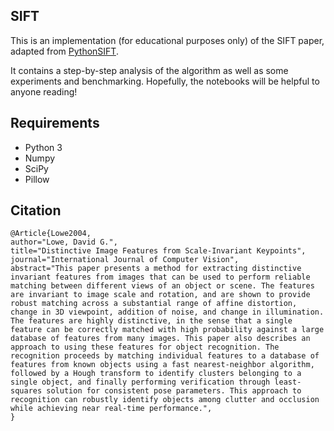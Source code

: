 ## SIFT
This is an implementation (for educational purposes only) of the SIFT paper, adapted from [PythonSIFT](https://github.com/rmislam/PythonSIFT). 

It contains a step-by-step analysis of the algorithm as well as some experiments and benchmarking. Hopefully, the notebooks will be helpful to anyone reading! 


## Requirements
- Python 3
- Numpy
- SciPy
- Pillow

## Citation
```
@Article{Lowe2004,
author="Lowe, David G.",
title="Distinctive Image Features from Scale-Invariant Keypoints",
journal="International Journal of Computer Vision",
abstract="This paper presents a method for extracting distinctive invariant features from images that can be used to perform reliable matching between different views of an object or scene. The features are invariant to image scale and rotation, and are shown to provide robust matching across a substantial range of affine distortion, change in 3D viewpoint, addition of noise, and change in illumination. The features are highly distinctive, in the sense that a single feature can be correctly matched with high probability against a large database of features from many images. This paper also describes an approach to using these features for object recognition. The recognition proceeds by matching individual features to a database of features from known objects using a fast nearest-neighbor algorithm, followed by a Hough transform to identify clusters belonging to a single object, and finally performing verification through least-squares solution for consistent pose parameters. This approach to recognition can robustly identify objects among clutter and occlusion while achieving near real-time performance.",
}
```